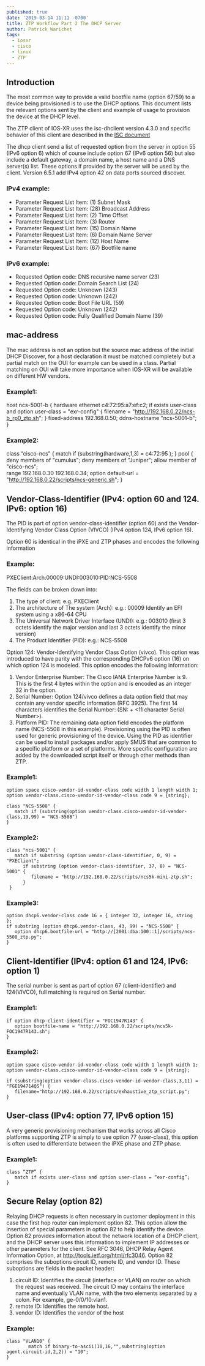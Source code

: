 ```yaml
---
published: true
date: '2019-03-14 11:11 -0700'
title: ZTP Workflow Part 2 The DHCP Server
author: Patrick Warichet
tags:
  - iosxr
  - cisco
  - linux
  - ZTP
---
```

## Introduction

The most common way to provide a valid bootfile name (option 67/59) to a device being provisioned is to use the DHCP options. This document lists the relevant options sent by the client and example of usage to provision the device at the DHCP level.

The ZTP client of IOS-XR uses the isc-dhclient version 4.3.0 and specific behavior of this client are described in the [ISC document](https://kb.isc.org/article/AA-00333 ) 

The dhcp client send a list of requested option from the server in option 55 (IPv6 option 6) which of course include option 67 (IPv6 option 56) but also include a default gateway, a domain name, a host name and a DNS server(s) list. These options if provided by the server will be used by the client. Version 6.5.1 add IPv4 option 42 on data ports sourced discover.

### IPv4 example:

* Parameter Request List Item: (1) Subnet Mask
* Parameter Request List Item: (28) Broadcast Address
* Parameter Request List Item: (2) Time Offset
* Parameter Request List Item: (3) Router
* Parameter Request List Item: (15) Domain Name
* Parameter Request List Item: (6) Domain Name Server
* Parameter Request List Item: (12) Host Name
* Parameter Request List Item: (67) Bootfile name

### IPv6 example:

* Requested Option code: DNS recursive name server (23)
* Requested Option code: Domain Search List (24)
* Requested Option code: Unknown (243)
* Requested Option code: Unknown (242)
* Requested Option code: Boot File URL (59)
* Requested Option code: Unknown (242)
* Requested Option code: Fully Qualified Domain Name (39)

## mac-address
The mac address is not an option but the source mac address of the initial DHCP Discover, for a host declaration it must be matched completely but a partial match on the OUI for example can be used in a class. Partial matching on OUI will take more importance when IOS-XR will be available on different HW vendors.

### Example1:
host ncs-5001-b {
      hardware ethernet c4:72:95:a7:ef:c2;
      if exists user-class and option user-class = "exr-config" {
        filename = "http://192.168.0.22/ncs-b_rp0_ztp.sh";
      } 
      fixed-address 192.168.0.50;
      ddns-hostname "ncs-5001-b";
    }
### Example2:
class “cisco-ncs” {
   match if (substring(hardware,1,3) = c4:72:95 );
}
pool {
     deny members of "cumulus";
     deny members of "Juniper";
     allow member of "cisco-ncs";   
     range 192.168.0.30 192.168.0.34;
     option default-url = "http://192.168.0.22/scripts/ncs-generic.sh";
}

## Vendor-Class-Identifier (IPv4: option 60 and 124. IPv6: option 16)
The PID is part of option vendor-class-identifier (option 60) and the Vendor-Identifying Vendor Class Option (VIVCO) (IPv4 option 124, IPv6 option 16). 

Option 60 is identical in the iPXE and ZTP phases and encodes the following information

### Example:
PXEClient:Arch:00009:UNDI:003010:PID:NCS-5508

The fields can be broken down into:
1.	The type of client: e.g. PXEClient
2.	The architecture of The system (Arch): e.g.: 00009 Identify an EFI system using a x86-64 CPU
3.	The Universal Network Driver Interface (UNDI): e.g.: 003010 (first 3 octets identify the major version and last 3 octets identify the minor version)
4.	The Product Identifier (PID): e.g.: NCS-5508

Option 124: Vendor-Identifying Vendor Class Option (vivco). This option was introduced to have parity with the corresponding DHCPv6 option (16) on which option 124 is modeled. This option encodes the following information:

1. Vendor Enterprise Number: The Cisco IANA Enterprise Number is 9. This is the first 4 bytes within the option and is encoded as an integer 32 in the option.
2.	Serial Number: Option 124/vivco defines a data option field that may contain any vendor specific information (RFC 3925). The first 14 characters identifies the Serial Number: (SN: + <11 character Serial Number>).
3.	Platform PID: The remaining data option field encodes the platform name (NCS-5508 in this example).
Provisioning using the PID is often used for generic provisioning of the device.
Using the PID as identifier can be used to install packages and/or apply SMUS that are common to a specific platform or a set of platforms. More specific configuration are added by the downloaded script itself or through other methods than ZTP. 

### Example1:

```
option space cisco-vendor-id-vendor-class code width 1 length width 1;
option vendor-class.cisco-vendor-id-vendor-class code 9 = {string};

class "NCS-5508" {
   match if (substring(option vendor-class.cisco-vendor-id-vendor-class,19,99) = "NCS-5508")
}
```

### Example2:

```
class "ncs-5001" {
   match if substring (option vendor-class-identifier, 0, 9) = "PXEClient";
      if substring (option vendor-class-identifier, 37, 8) = "NCS-5001" {
         filename = "http://192.168.0.22/scripts/ncs5k-mini-ztp.sh";
      }
 }
 ```

### Example3:

```
option dhcp6.vendor-class code 16 = { integer 32, integer 16, string };
if substring (option dhcp6.vendor-class, 43, 99) = "NCS-5508" {
   option dhcp6.bootfile-url = "http://[2001:dba:100::1]/scripts/ncs-5508_ztp.py";
}
```

## Client-Identifier (IPv4: option 61 and 124, IPv6: option 1)
The serial number is sent as part of option 67 (client-identifier) and 124(VIVCO), full matching is required on Serial number.

### Example1:
```
if option dhcp-client-identifier = "FOC1947R143" {
   option bootfile-name = "http://192.168.0.22/scripts/ncs5k-FOC1947R143.sh";
}
```

### Example2:
```
option space cisco-vendor-id-vendor-class code width 1 length width 1;
option vendor-class.cisco-vendor-id-vendor-class code 9 = {string};

if (substring(option vendor-class.cisco-vendor-id-vendor-class,3,11) = "FGE194714QS") {
   filename="http://192.168.0.22/scripts/exhaustive_ztp_script.py";
}
```

## User-class (IPv4: option 77, IPv6 option 15)
A very generic provisioning mechanism that works across all Cisco platforms supporting ZTP is simply to use option 77 (user-class), this option is often used to differentiate between the iPXE phase and ZTP phase.

### Example1:
```
class “ZTP” {
   match if exists user-class and option user-class = “exr-config”;
}
```
## Secure Relay (option 82)
Relaying DHCP requests is often necessary in customer deployment in this case the first hop router can implement option 82. This option allow the insertion of special parameters in option 82 to help identify the device.
Option 82 provides information about the network location of a DHCP client, and the DHCP server uses this information to implement IP addresses or other parameters for the client. See RFC 3046, DHCP Relay Agent Information Option, at http://tools.ietf.org/html/rfc3046.
Option 82 comprises the suboptions circuit ID, remote ID, and vendor ID. These suboptions are fields in the packet header:
1. circuit ID: Identifies the circuit (interface or VLAN) on router on which the request was received. The circuit ID may contains the interface name and eventually VLAN name, with the two elements separated by a colon. For example, ge-0/0/10:vlan1.
2. remote ID: Identifies the remote host. 
3. vendor ID: Identifies the vendor of the host
### Example:
```
class "VLAN10" {
        match if binary-to-ascii(10,16,"",substring(option agent.circuit-id,2,2)) = "10";
}
```
